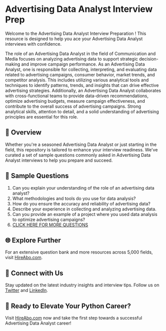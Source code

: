 # Advertising Data Analyst Interview Prep

Welcome to the Advertising Data Analyst Interview Preparation ! This resource is designed to help you ace your Advertising Data Analyst interviews with confidence.

The role of an Advertising Data Analyst in the field of Communication and Media focuses on analyzing advertising data to support strategic decision-making and improve campaign performance. As an Advertising Data Analyst, one is responsible for collecting, interpreting, and evaluating data related to advertising campaigns, consumer behavior, market trends, and competitor analysis. This includes utilizing various analytical tools and techniques to identify patterns, trends, and insights that can drive effective advertising strategies. Additionally, an Advertising Data Analyst collaborates with cross-functional teams to provide data-driven recommendations, optimize advertising budgets, measure campaign effectiveness, and contribute to the overall success of advertising campaigns. Strong analytical skills, attention to detail, and a solid understanding of advertising principles are essential for this role.

## 🚀 Overview

Whether you're a seasoned Advertising Data Analyst or just starting in the field, this repository is tailored to enhance your interview readiness. We've curated a set of sample questions commonly asked in Advertising Data Analyst interviews to help you prepare and succeed.

## 📝 Sample Questions

1. Can you explain your understanding of the role of an advertising data analyst?
2. What methodologies and tools do you use for data analysis?
3. How do you ensure the accuracy and reliability of advertising data?
4. Describe your experience in collecting and analyzing advertising data.
5. Can you provide an example of a project where you used data analysis to optimize advertising campaigns?
6. [CLICK HERE FOR MORE QUESTIONS](https://hireabo.com/job/8_3_22/Advertising%20Data%20Analyst)

## 🌐 Explore Further

For an extensive question bank and more resources across 5,000 fields, visit [HireAbo.com](https://www.hireabo.com).

## 📱 Connect with Us

Stay updated on the latest industry insights and interview tips. Follow us on [Twitter](https://twitter.com/hireabo) and [LinkedIn](https://www.linkedin.com/in/hire-abo-3609972a8/).

## 🚀 Ready to Elevate Your Python Career?

Visit [HireAbo.com](https://www.hireabo.com) now and take the first step towards a successful Advertising Data Analyst career!